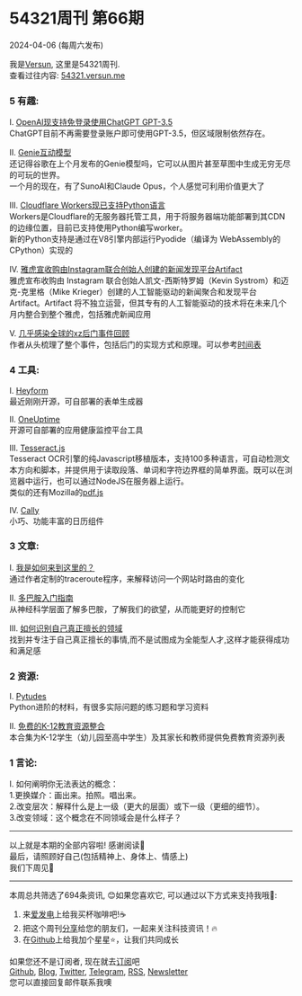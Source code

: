 # 54321周刊 第66期
2024-04-06 (每周六发布)

我是[Versun](https://blog.versun.me), 这里是54321周刊. \
查看过往内容: [54321.versun.me](https://54321.versun.me/)

### 5 有趣:
I. [OpenAI现支持免登录使用ChatGPT GPT-3.5](https://openai.com/blog/start-using-chatgpt-instantly)\
ChatGPT目前不再需要登录账户即可使用GPT-3.5，但区域限制依然存在。

II. [Genie互动模型](https://sites.google.com/view/genie-2024/)\
还记得谷歌在上个月发布的Genie模型吗，它可以从图片甚至草图中生成无穷无尽的可玩的世界。\
一个月的现在，有了SunoAI和Claude Opus，个人感觉可利用价值更大了

III. [Cloudflare Workers现已支持Python语言](https://blog.cloudflare.com/python-workers)\
Workers是Cloudflare的无服务器托管工具，用于将服务器端功能部署到其CDN的边缘位置，目前已支持使用Python编写worker。\
新的Python支持是通过在V8引擎内部运行Pyodide（编译为 WebAssembly的CPython）实现的

IV. [雅虎宣收购由Instagram联合创始人创建的新闻发现平台Artifact](https://www.yahooinc.com/press/yahoo-announces-the-acquisition-of-artifact-the-news-discovery-platform-created-by-instagram-cofounders-kevin-systrom-and-mike-krieger)\
雅虎宣布收购由 Instagram 联合创始人凯文-西斯特罗姆（Kevin Systrom）和迈克-克里格（Mike Krieger）创建的人工智能驱动的新闻聚合和发现平台 Artifact。Artifact 将不独立运营，但其专有的人工智能驱动的技术将在未来几个月内整合到整个雅虎，包括雅虎新闻应用

V. [几乎感染全球的xz后门事件回顾](https://arstechnica.com/security/2024/04/what-we-know-about-the-xz-utils-backdoor-that-almost-infected-the-world/)\
作者从头梳理了整个事件，包括后门的实现方式和原理。可以参考[时间表](https://research.swtch.com/xz-timeline)


### 4 工具:
I. [Heyform](https://github.com/heyform/heyform)\
最近刚刚开源，可自部署的表单生成器

II. [OneUptime](https://github.com/OneUptime/oneuptime)\
开源可自部署的应用健康监控平台工具

III. [Tesseract.js](https://tesseract.projectnaptha.com/)\
Tesseract OCR引擎的纯Javascript移植版本，支持100多种语言，可自动检测文本方向和脚本，并提供用于读取段落、单词和字符边界框的简单界面。既可以在浏览器中运行，也可以通过NodeJS在服务器上运行。\
类似的还有Mozilla的[pdf.js](https://mozilla.github.io/pdf.js/)

IV. [Cally](https://wicky.nillia.ms/cally/)\
小巧、功能丰富的日历组件


### 3 文章:
I. [我是如何来到这里的？](https://how-did-i-get-here.net/)\
通过作者定制的traceroute程序，来解释访问一个网站时路由的变化

II. [多巴胺入门指南](https://invertedpassion.com/a-primer-on-dopamine/)\
从神经科学层面了解多巴胺，了解我们的欲望，从而能更好的控制它

III. [如何识别自己真正擅长的领域](https://every.to/p/how-to-recognize-what-you-re-really-really-good-at)\
找到并专注于自己真正擅长的事情,而不是试图成为全能型人才,这样才能获得成功和满足感


### 2 资源:
I. [Pytudes](https://github.com/norvig/pytudes)\
Python进阶的材料，有很多实际问题的练习题和学习资料

II. [免费的K-12教育资源整合](https://www.openculture.com/free_k-12_educational_resources)\
本合集为K-12学生（幼儿园至高中学生）及其家长和教师提供免费教育资源列表

### 1 言论:
I. 如何阐明你无法表达的概念：\
1.更换媒介：画出来。拍照。唱出来。\
2.改变层次：解释什么是上一级（更大的层面）或下一级（更细的细节）。\
3.改变领域：这个概念在不同领域会是什么样子？

---
以上就是本期的全部内容啦! 感谢阅读🥰\
最后，请照顾好自己(包括精神上、身体上、情感上)\
我们下周见👋

---
本周总共筛选了694条资讯, 😊如果您喜欢它, 可以通过以下方式来支持我哦🎉: 
1. 来[爱发电](https://afdian.net/a/versun)上给我买杯咖啡吧!☕ 
2. 把这个周刊[分享](https://54321.versun.me)给您的朋友们，一起来关注科技资讯！🔥 
3. 在[Github](https://github.com/versun/54321-Weekly)上给我加个星星⭐，让我们共同成长 

如果您还不是订阅者, 现在就去[订阅](https://54321.versun.me)吧\
[Github](https://github.com/versun/54321-Weekly), [Blog](https://blog.versun.me/), [Twitter](https://twitter.com/VersunPan), [Telegram](https://t.me/+0hAhZfrPJGo1YmI9), [RSS](https://54321.versun.me/feed), [Newsletter](https://54321.versun.me/)\
您可以直接回复邮件联系我噢
